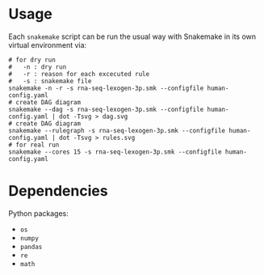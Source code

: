 # Usage

Each `snakemake` script can be run the usual way with Snakemake in its own virtual environment via:

```{bash}
# for dry run
#   -n : dry run
#   -r : reason for each excecuted rule
#   -s : snakemake file
snakemake -n -r -s rna-seq-lexogen-3p.smk --configfile human-config.yaml
# create DAG diagram
snakemake --dag -s rna-seq-lexogen-3p.smk --configfile human-config.yaml | dot -Tsvg > dag.svg
# create DAG diagram
snakemake --rulegraph -s rna-seq-lexogen-3p.smk --configfile human-config.yaml | dot -Tsvg > rules.svg
# for real run
snakemake --cores 15 -s rna-seq-lexogen-3p.smk --configfile human-config.yaml
```

# Dependencies

Python packages:
- `os`
- `numpy`
- `pandas`
- `re`
- `math`

